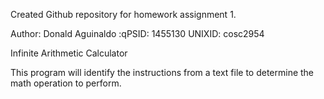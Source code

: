 Created Github repository for homework assignment 1.

Author: Donald Aguinaldo
:qPSID: 1455130
UNIXID: cosc2954

Infinite Arithmetic Calculator

This program will identify the instructions from a text file
to determine the math operation to perform.
